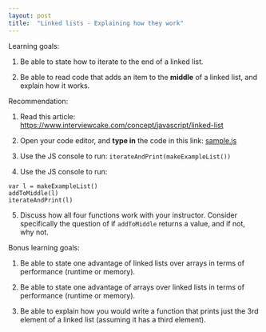 ```yaml
---
layout: post
title:  "Linked lists - Explaining how they work"
---
```


Learning goals:

1. Be able to state how to iterate to the end of a linked list.

2. Be able to read code that adds an item to the **middle** of a linked list, and explain how it works.

Recommendation:

1. Read this article: <a href="https://www.interviewcake.com/concept/javascript/linked-list">https://www.interviewcake.com/concept/javascript/linked-list</a>

2. Open your code editor, and **type in** the code in this link: <a href="/assets/2019-09-14-linked-lists-how-they-work/sample.js">sample.js</a>

3. Use the JS console to run: `iterateAndPrint(makeExampleList())`

4. Use the JS console to run:

```
var l = makeExampleList()
addToMiddle(l)
iterateAndPrint(l)
```

5. Discuss how all four functions work with your instructor. Consider specifically the question of if `addToMiddle` returns a value, and if not, why not.

Bonus learning goals:

1. Be able to state one advantage of linked lists over arrays in terms of performance (runtime or memory).

2. Be able to state one advantage of arrays over linked lists in terms of performance (runtime or memory).

3. Be able to explain how you would write a function that prints just the 3rd element of a linked list (assuming it has a third element).
